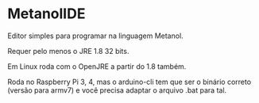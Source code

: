 # MetanolIDE
Editor simples para programar na linguagem Metanol.

Requer pelo menos o JRE 1.8 32 bits.


Em Linux roda com o OpenJRE a partir do 1.8 também.


Roda no Raspberry Pi 3, 4, mas o arduino-cli tem que ser o binário correto (versão para armv7) e você precisa adaptar o arquivo .bat para tal.
